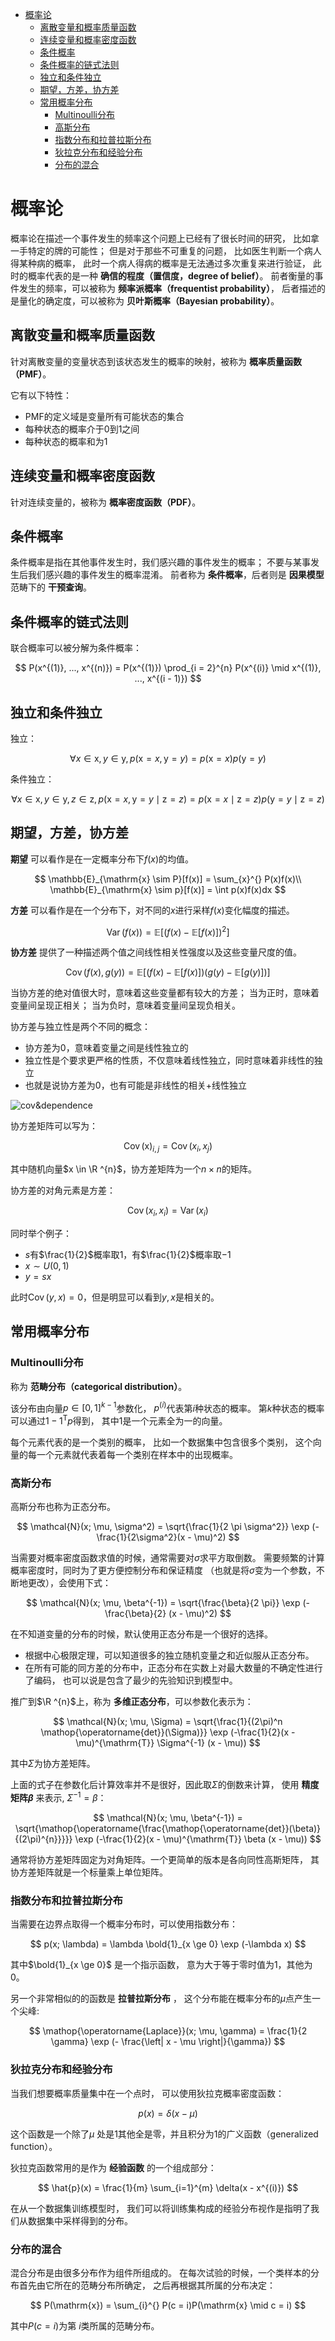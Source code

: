 <!-- vim-markdown-toc GFM -->

* [概率论](#概率论)
	* [离散变量和概率质量函数](#离散变量和概率质量函数)
	* [连续变量和概率密度函数](#连续变量和概率密度函数)
	* [条件概率](#条件概率)
	* [条件概率的链式法则](#条件概率的链式法则)
	* [独立和条件独立](#独立和条件独立)
	* [期望，方差，协方差](#期望方差协方差)
	* [常用概率分布](#常用概率分布)
		* [Multinoulli分布](#multinoulli分布)
		* [高斯分布](#高斯分布)
		* [指数分布和拉普拉斯分布](#指数分布和拉普拉斯分布)
		* [狄拉克分布和经验分布](#狄拉克分布和经验分布)
		* [分布的混合](#分布的混合)

<!-- vim-markdown-toc -->

# 概率论

概率论在描述一个事件发生的频率这个问题上已经有了很长时间的研究，
比如拿一手特定的牌的可能性；
但是对于那些不可重复的问题，
比如医生判断一个病人得某种病的概率，
此时一个病人得病的概率是无法通过多次重复来进行验证，
此时的概率代表的是一种 **确信的程度（置信度，degree of belief）**。
前者衡量的事件发生的频率，可以被称为 **频率派概率（frequentist probability）**，
后者描述的是量化的确定度，可以被称为 **贝叶斯概率（Bayesian probability）**。

## 离散变量和概率质量函数

针对离散变量的变量状态到该状态发生的概率的映射，被称为 **概率质量函数（PMF）**。

它有以下特性：

- PMF的定义域是变量所有可能状态的集合
- 每种状态的概率介于0到1之间
- 每种状态的概率和为1


## 连续变量和概率密度函数

针对连续变量的，被称为 **概率密度函数（PDF）**。

## 条件概率

条件概率是指在其他事件发生时，我们感兴趣的事件发生的概率；
不要与某事发生后我们感兴趣的事件发生的概率混淆。
前者称为 **条件概率**，后者则是 **因果模型** 范畴下的 **干预查询**。

## 条件概率的链式法则

联合概率可以被分解为条件概率：

$$
P(x^{(1)}, ..., x^{(n)})
= P(x^{(1)}) \prod_{i = 2}^{n} P(x^{(i)} \mid x^{(1)}, ..., x^{(i - 1)}) 
$$ 

## 独立和条件独立

独立：

$$
\forall x \in \mathrm{x}, y \in \mathrm{y}, 
p(\mathrm{x} = x, \mathrm{y} = y) = p(\mathrm{x} = x) p(\mathrm{y} = y)
$$ 

条件独立：

$$
\forall x \in \mathrm{x}, y \in \mathrm{y}, z \in \mathrm{z},
p(\mathrm{x} = x, \mathrm{y} = y  \mid \mathrm{z} = z)
= p(\mathrm{x} = x  \mid \mathrm{z} = z) p(\mathrm{y} = y \mid \mathrm{z} = z)
$$ 

## 期望，方差，协方差

**期望** 可以看作是在一定概率分布下$f(x)$的均值。

$$
\mathbb{E}_{\mathrm{x} \sim P}[f(x)] = \sum_{x}^{} P(x)f(x)\\
\mathbb{E}_{\mathrm{x} \sim p}[f(x)] = \int p(x)f(x)dx
$$ 

**方差** 可以看作是在一个分布下，对不同的$x$进行采样$f(x)$变化幅度的描述。

$$
\mathop{\operatorname{Var}}(f(x)) = \mathbb{E}[(f(x) - \mathbb{E}[f(x)])^2]
$$ 

**协方差** 提供了一种描述两个值之间线性相关性强度以及这些变量尺度的值。

$$
\mathop{\operatorname{Cov}}(f(x), g(y)) = \mathbb{E}[(f(x) - \mathbb{E}[f(x)])
(g(y) - \mathbb{E}[g(y)])]
$$ 

当协方差的绝对值很大时，意味着这些变量都有较大的方差；
当为正时，意味着变量间呈现正相关；
当为负时，意味着变量间呈现负相关。

协方差与独立性是两个不同的概念：

- 协方差为0，意味着变量之间是线性独立的
- 独立性是个要求更严格的性质，不仅意味着线性独立，同时意味着非线性的独立
- 也就是说协方差为0，也有可能是非线性的相关+线性独立

![cov&dependence](pic/cov&dependence.png)

协方差矩阵可以写为：

$$
\mathop{\operatorname{Cov}}(\mathrm{x})_{i, j} = \mathop{\operatorname{Cov}}(x_{i}, x_{j})
$$ 

其中随机向量$x \in \R ^{n}$，协方差矩阵为一个$n \times n$的矩阵。

协方差的对角元素是方差：

$$
\mathop{\operatorname{Cov}}(x_{i}, x_{i}) = \mathop{\operatorname{Var}}(x_{i})
$$ 

同时举个例子：

- $s$有$\frac{1}{2}$概率取$1$，有$\frac{1}{2}$概率取$-1$
- $x \sim U(0, 1)$
- $y = sx$

此时$\mathop{\operatorname{Cov}}(y, x) = 0$，但是明显可以看到$y, x$是相关的。

## 常用概率分布

### Multinoulli分布

称为 **范畴分布（categorical distribution）**。

该分布由向量$p \in [0, 1]^{k-1}$参数化，
$p^{(i)}$代表第$i$种状态的概率。
第$k$种状态的概率可以通过$1 - 1^{\mathrm{T}}p$得到，
其中$1$是一个元素全为一的向量。

每个元素代表的是一个类别的概率，
比如一个数据集中包含很多个类别，
这个向量的每一个元素就代表着每一个类别在样本中的出现概率。

### 高斯分布

高斯分布也称为正态分布。

$$
\mathcal{N}(x; \mu, \sigma^2) = \sqrt{\frac{1}{2 \pi \sigma^2}} 
\exp (-\frac{1}{2\sigma^2}(x - \mu)^2)
$$ 

当需要对概率密度函数求值的时候，通常需要对$\sigma$求平方取倒数。
需要频繁的计算概率密度时，同时为了更方便控制分布和保证精度
（也就是将$\sigma$变为一个参数，不断地更改），会使用下式：

$$
\mathcal{N}(x; \mu, \beta^{-1}) = 
\sqrt{\frac{\beta}{2 \pi}} \exp (-\frac{\beta}{2} (x - \mu)^2)
$$ 

在不知道变量的分布的时候，默认使用正态分布是一个很好的选择。
- 根据中心极限定理，可以知道很多的独立随机变量之和近似服从正态分布。
- 在所有可能的同方差的分布中，正态分布在实数上对最大数量的不确定性进行了编码，
也可以说是包含了最少的先验知识到模型中。

推广到$\R ^{n}$上，称为 **多维正态分布**，可以参数化表示为：

$$
\mathcal{N}(x; \mu, \Sigma) = 
\sqrt{\frac{1}{(2\pi)^n \mathop{\operatorname{det}}(\Sigma)}} 
\exp (-\frac{1}{2}(x - \mu)^{\mathrm{T}} \Sigma^{-1} (x - \mu))
$$ 

其中$\Sigma$为协方差矩阵。

上面的式子在参数化后计算效率并不是很好，因此取$\Sigma$的倒数来计算，
使用 **精度矩阵$\beta$** 来表示, $\Sigma^{-1} = \beta$：

$$
\mathcal{N}(x; \mu, \beta^{-1}) = 
\sqrt{\mathop{\operatorname{\frac{\mathop{\operatorname{det}}(\beta)}{(2\pi)^{n}}}}} 
\exp (-\frac{1}{2}(x - \mu)^{\mathrm{T}} \beta (x - \mu))
$$ 

通常将协方差矩阵固定为对角矩阵。一个更简单的版本是各向同性高斯矩阵，
其协方差矩阵就是一个标量乘上单位矩阵。

### 指数分布和拉普拉斯分布

当需要在边界点取得一个概率分布时，可以使用指数分布：

$$
p(x; \lambda) = \lambda \bold{1}_{x \ge 0} \exp (-\lambda x)
$$ 

其中$\bold{1}_{x \ge 0}$ 是一个指示函数，
意为大于等于零时值为1，其他为0。

另一个非常相似的的函数是 **拉普拉斯分布** ，
这个分布能在概率分布的$\mu$点产生一个尖峰:

$$
\mathop{\operatorname{Laplace}}(x; \mu, \gamma) = 
\frac{1}{2 \gamma} \exp (- \frac{\left| x - \mu \right|}{\gamma})
$$ 

### 狄拉克分布和经验分布

当我们想要概率质量集中在一个点时，
可以使用狄拉克概率密度函数：

$$
p(x) = \delta(x - \mu)
$$ 

这个函数是一个除了$\mu$ 处是1其他全是零，并且积分为1的广义函数（generalized function）。

狄拉克函数常用的是作为 **经验函数** 的一个组成部分：

$$
\hat{p}(x) = \frac{1}{m} \sum_{i=1}^{m} \delta(x - x^{(i)}) 
$$ 

在从一个数据集训练模型时，
我们可以将训练集构成的经验分布视作是指明了我们从数据集中采样得到的分布。

### 分布的混合

混合分布是由很多分布作为组件所组成的。
在每次试验的时候，一个类样本的分布首先由它所在的范畴分布所确定，
之后再根据其所属的分布决定：

$$
P(\mathrm{x}) = \sum_{i}^{} P(c = i)P(\mathrm{x} \mid c = i) 
$$ 

其中$P(c = i)$为第 $i$类所属的范畴分布。


